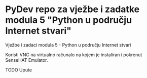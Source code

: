 # PyDev repo za vježbe i zadatke modula 5 "Python u području Internet stvari"

Vježbe i zadaci modula 5 - Python u području Internet stvari

Koristi VNC na virtualno računalo na kojem je instaliran i pokrenut SenseHAT Emulator.

TODO Upute
